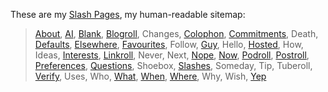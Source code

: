 These are my [Slash Pages](https://slashpages.net/), my human-readable sitemap:

> [About](/about/), [AI](/ai/), [Blank](/blank/), [Blogroll](/blogroll/), Changes, [Colophon](/colophon/), [Commitments](/commitments/), Death, [Defaults](/defaults/), [Elsewhere](/elsewhere/), [Favourites](/favourites/), Follow, [Guy](/guy/), Hello, [Hosted](/hosted/), How, Ideas, [Interests](/interests/), [Linkroll](https://www.steinea.xyz/stream/), Never, Next, [Nope](/nope/), [Now](/now/), [Podroll](/podroll/), [Postroll](/postroll/), [Preferences](/preferences/), [Questions](/questions/), Shoebox, [Slashes](/slashes/), Someday, Tip, Tuberoll, [Verify](/verify/), Uses, Who, [What](/what/), [When](/when/), [Where](/where/), Why, Wish, [Yep](/yep/)


<!-- To consider
  Carry
  Green
  Junk
  Pfp
-->

<!--
  Robots redirects to AI
  Hills redirects to Commitments
  Canon redirects to Favourites
  Posse redirects to Hosted
  Chipotle redirects to Preferences
-->
